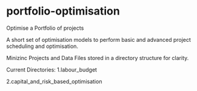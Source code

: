 # portfolio-optimisation
Optimise a Portfolio of projects

A short set of optimisation models to perform basic and advanced project scheduling and optimisation.

Minizinc Projects and Data Files stored in a directory structure for clarity.

Current Directories:
1.labour_budget

2.capital_and_risk_based_optimisation
